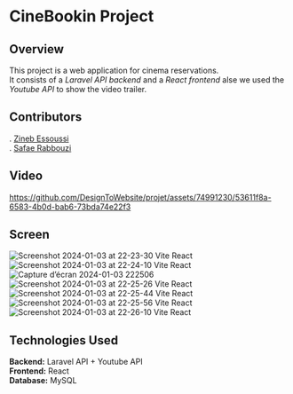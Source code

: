 # CineBookin Project
## Overview
This project is a web application for cinema reservations. <br/>
It consists of a *Laravel API backend* and a *React frontend* alse we used the *Youtube API* to show the video trailer.

## Contributors

. <a href="https://www.linkedin.com/in/zineb-essoussi-5301581b6/">Zineb Essoussi</a> <br/>
. <a href="https://www.linkedin.com/in/safae-rabbouzi-b80621209/">Safae Rabbouzi</a>

## Video

https://github.com/DesignToWebsite/projet/assets/74991230/53611f8a-6583-4b0d-bab6-73bda74e22f3

## Screen 

![Screenshot 2024-01-03 at 22-23-30 Vite React](https://github.com/DesignToWebsite/projet/assets/74991230/eb40ac6d-0234-4f91-a022-f5dea420d044)
![Screenshot 2024-01-03 at 22-24-10 Vite React](https://github.com/DesignToWebsite/projet/assets/74991230/c90b956c-71f7-4c43-97f6-bcc68a52e87e)
![Capture d’écran 2024-01-03 222506](https://github.com/DesignToWebsite/projet/assets/74991230/7b7c41bd-c544-482a-a2e6-cd10a4918728)
![Screenshot 2024-01-03 at 22-25-26 Vite React](https://github.com/DesignToWebsite/projet/assets/74991230/bb901b87-04ed-4db8-a913-925b431854af)
![Screenshot 2024-01-03 at 22-25-44 Vite React](https://github.com/DesignToWebsite/projet/assets/74991230/c32da5d8-efed-4e6a-b47a-ad6ba9e20f8b)
![Screenshot 2024-01-03 at 22-25-56 Vite React](https://github.com/DesignToWebsite/projet/assets/74991230/5df3b085-c437-4bb5-82d3-5cb12e65f4ad)
![Screenshot 2024-01-03 at 22-26-10 Vite React](https://github.com/DesignToWebsite/projet/assets/74991230/e2f95af2-8c7a-49a3-986f-10b17941fc22)


## Technologies Used
**Backend:** Laravel API + Youtube API <br/>
**Frontend:** React <br/>
**Database:** MySQL <br/>
